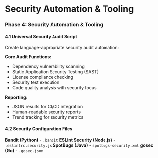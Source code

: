 # Security Automation & Tooling

### Phase 4: Security Automation & Tooling

#### 4.1 Universal Security Audit Script

Create language-appropriate security audit automation:

**Core Audit Functions:**
- Dependency vulnerability scanning
- Static Application Security Testing (SAST)
- License compliance checking
- Security test execution
- Code quality analysis with security focus

**Reporting:**
- JSON results for CI/CD integration
- Human-readable security reports
- Trend tracking for security metrics

#### 4.2 Security Configuration Files

**Bandit (Python)** - `.bandit`
**ESLint Security (Node.js)** - `.eslintrc.security.js`
**SpotBugs (Java)** - `spotbugs-security.xml`
**gosec (Go)** - `.gosec.json`
